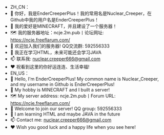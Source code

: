 - ZH_CN：
- 👋 你好，我是EnderCreeperPlus！我的常用名是Nuclear_Creeper，在Github中我的用户名是EnderCreeperPlus！
- 👀 我的爱好是MINECRAFT，并且建设了一个服务器！
- 🗺️ 我的服务器地址：ncje.2m.pub丨论坛网址: https://ncje.freeflarum.com/
- 🙂 欢迎加入我们的服务器! QQ交流群: 592556333
- 🌱 我正在学习HTML，未来可能还会学习JAVA
- 📫 联系我: nuclear.creeper666@gmail.com
- ❤️ 祝看到这里的你好运连连、生活幸福!
- EN_US：
- 👋 Hello, I'm EnderCreeperPlus! My common name is Nuclear_Creeper, and my username in Github is EnderCreeperPlus!
- 👀 My hobby is MINECRAFT and I built a server!
- 🗺️ My server address: ncje.2m.pub丨Forum URL: https://ncje.freeflarum.com/
- 🙂 Welcome to join our server! QQ group: 592556333
- 🌱 I am learning HTML and maybe JAVA in the future
- 📫 Contact me: nuclear.creeper666@gmail.com
- ❤️ Wish you good luck and a happy life when you see here!
<!---
EnderCreeperPlus/EnderCreeperPlus is a ✨ special ✨ repository because its `README.md` (this file) appears on your GitHub profile.
You can click the Preview link to take a look at your changes.
--->
